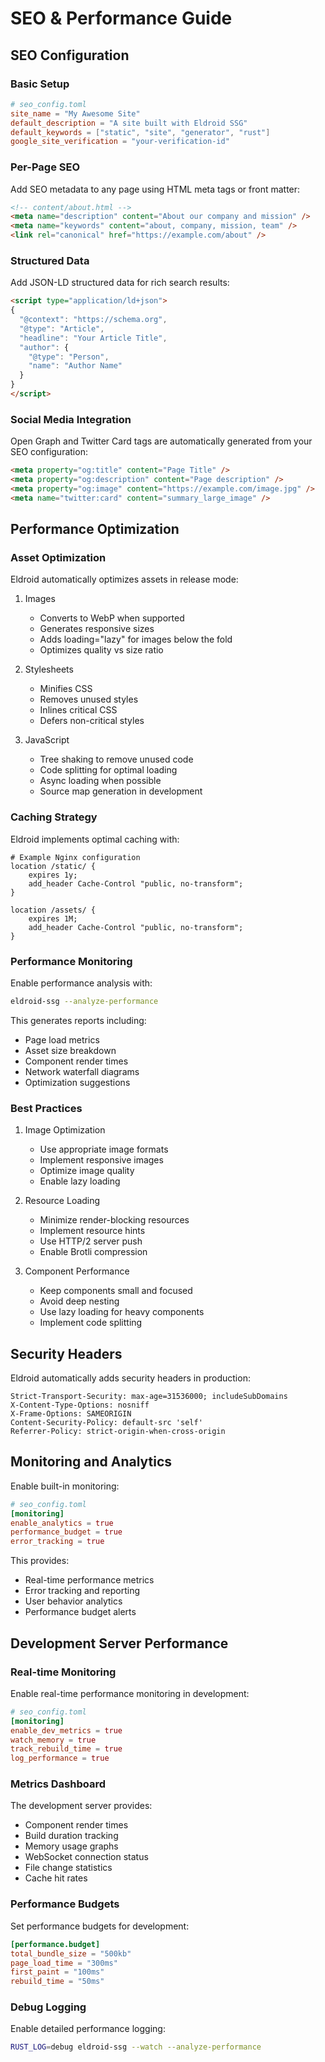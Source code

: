 # SEO & Performance Guide

## SEO Configuration

### Basic Setup
```toml
# seo_config.toml
site_name = "My Awesome Site"
default_description = "A site built with Eldroid SSG"
default_keywords = ["static", "site", "generator", "rust"]
google_site_verification = "your-verification-id"
```

### Per-Page SEO
Add SEO metadata to any page using HTML meta tags or front matter:

```html
<!-- content/about.html -->
<meta name="description" content="About our company and mission" />
<meta name="keywords" content="about, company, mission, team" />
<link rel="canonical" href="https://example.com/about" />
```

### Structured Data
Add JSON-LD structured data for rich search results:

```html
<script type="application/ld+json">
{
  "@context": "https://schema.org",
  "@type": "Article",
  "headline": "Your Article Title",
  "author": {
    "@type": "Person",
    "name": "Author Name"
  }
}
</script>
```

### Social Media Integration
Open Graph and Twitter Card tags are automatically generated from your SEO configuration:

```html
<meta property="og:title" content="Page Title" />
<meta property="og:description" content="Page description" />
<meta property="og:image" content="https://example.com/image.jpg" />
<meta name="twitter:card" content="summary_large_image" />
```

## Performance Optimization

### Asset Optimization
Eldroid automatically optimizes assets in release mode:

1. Images
   - Converts to WebP when supported
   - Generates responsive sizes
   - Adds loading="lazy" for images below the fold
   - Optimizes quality vs size ratio

2. Stylesheets
   - Minifies CSS
   - Removes unused styles
   - Inlines critical CSS
   - Defers non-critical styles

3. JavaScript
   - Tree shaking to remove unused code
   - Code splitting for optimal loading
   - Async loading when possible
   - Source map generation in development

### Caching Strategy
Eldroid implements optimal caching with:

```nginx
# Example Nginx configuration
location /static/ {
    expires 1y;
    add_header Cache-Control "public, no-transform";
}

location /assets/ {
    expires 1M;
    add_header Cache-Control "public, no-transform";
}
```

### Performance Monitoring
Enable performance analysis with:

```bash
eldroid-ssg --analyze-performance
```

This generates reports including:
- Page load metrics
- Asset size breakdown
- Component render times
- Network waterfall diagrams
- Optimization suggestions

### Best Practices
1. Image Optimization
   - Use appropriate image formats
   - Implement responsive images
   - Optimize image quality
   - Enable lazy loading

2. Resource Loading
   - Minimize render-blocking resources
   - Implement resource hints
   - Use HTTP/2 server push
   - Enable Brotli compression

3. Component Performance
   - Keep components small and focused
   - Avoid deep nesting
   - Use lazy loading for heavy components
   - Implement code splitting

## Security Headers
Eldroid automatically adds security headers in production:

```http
Strict-Transport-Security: max-age=31536000; includeSubDomains
X-Content-Type-Options: nosniff
X-Frame-Options: SAMEORIGIN
Content-Security-Policy: default-src 'self'
Referrer-Policy: strict-origin-when-cross-origin
```

## Monitoring and Analytics
Enable built-in monitoring:

```toml
# seo_config.toml
[monitoring]
enable_analytics = true
performance_budget = true
error_tracking = true
```

This provides:
- Real-time performance metrics
- Error tracking and reporting
- User behavior analytics
- Performance budget alerts

## Development Server Performance

### Real-time Monitoring
Enable real-time performance monitoring in development:

```toml
# seo_config.toml
[monitoring]
enable_dev_metrics = true
watch_memory = true
track_rebuild_time = true
log_performance = true
```

### Metrics Dashboard
The development server provides:
- Component render times
- Build duration tracking
- Memory usage graphs
- WebSocket connection status
- File change statistics
- Cache hit rates

### Performance Budgets
Set performance budgets for development:

```toml
[performance.budget]
total_bundle_size = "500kb"
page_load_time = "300ms"
first_paint = "100ms"
rebuild_time = "50ms"
```

### Debug Logging
Enable detailed performance logging:

```bash
RUST_LOG=debug eldroid-ssg --watch --analyze-performance
```
